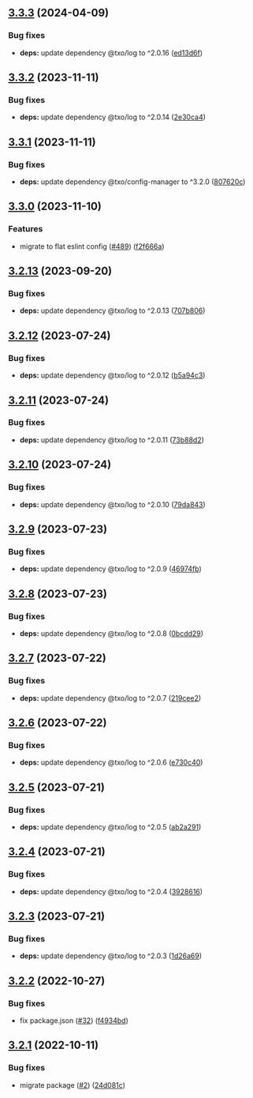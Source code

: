 ## [3.3.3](https://github.com/technology-studio/service-graphql-peer/compare/v3.3.2...v3.3.3) (2024-04-09)


### Bug fixes

* **deps:** update dependency @txo/log to ^2.0.16 ([ed13d6f](https://github.com/technology-studio/service-graphql-peer/commit/ed13d6fbfe2eb8fe1de01c4f1695360cad2f224b))

## [3.3.2](https://github.com/technology-studio/service-graphql-peer/compare/v3.3.1...v3.3.2) (2023-11-11)


### Bug fixes

* **deps:** update dependency @txo/log to ^2.0.14 ([2e30ca4](https://github.com/technology-studio/service-graphql-peer/commit/2e30ca48f414e80981db8fe7d57119bfd192c1a3))

## [3.3.1](https://github.com/technology-studio/service-graphql-peer/compare/v3.3.0...v3.3.1) (2023-11-11)


### Bug fixes

* **deps:** update dependency @txo/config-manager to ^3.2.0 ([807620c](https://github.com/technology-studio/service-graphql-peer/commit/807620cbbcb80c7ea6a5c94c1cd44c0e4396804b))

## [3.3.0](https://github.com/technology-studio/service-graphql-peer/compare/v3.2.13...v3.3.0) (2023-11-10)


### Features

* migrate to flat eslint config ([#489](https://github.com/technology-studio/service-graphql-peer/issues/489)) ([f2f666a](https://github.com/technology-studio/service-graphql-peer/commit/f2f666ae148ac8997730cbaf87c08dc150c9acd1))

## [3.2.13](https://github.com/technology-studio/service-graphql-peer/compare/v3.2.12...v3.2.13) (2023-09-20)


### Bug fixes

* **deps:** update dependency @txo/log to ^2.0.13 ([707b806](https://github.com/technology-studio/service-graphql-peer/commit/707b806108b27871712274244c3bf8b75d78012f))

## [3.2.12](https://github.com/technology-studio/service-graphql-peer/compare/v3.2.11...v3.2.12) (2023-07-24)


### Bug fixes

* **deps:** update dependency @txo/log to ^2.0.12 ([b5a94c3](https://github.com/technology-studio/service-graphql-peer/commit/b5a94c31cdac112afa5320e5e2d0af7509238fda))

## [3.2.11](https://github.com/technology-studio/service-graphql-peer/compare/v3.2.10...v3.2.11) (2023-07-24)


### Bug fixes

* **deps:** update dependency @txo/log to ^2.0.11 ([73b88d2](https://github.com/technology-studio/service-graphql-peer/commit/73b88d295d481eac100e0d6515328e9882b1a3e6))

## [3.2.10](https://github.com/technology-studio/service-graphql-peer/compare/v3.2.9...v3.2.10) (2023-07-24)


### Bug fixes

* **deps:** update dependency @txo/log to ^2.0.10 ([79da843](https://github.com/technology-studio/service-graphql-peer/commit/79da843a672af35f4c70d8db5284562095245d74))

## [3.2.9](https://github.com/technology-studio/service-graphql-peer/compare/v3.2.8...v3.2.9) (2023-07-23)


### Bug fixes

* **deps:** update dependency @txo/log to ^2.0.9 ([46974fb](https://github.com/technology-studio/service-graphql-peer/commit/46974fbbadaa5e3b47743bb605d55732b453fca9))

## [3.2.8](https://github.com/technology-studio/service-graphql-peer/compare/v3.2.7...v3.2.8) (2023-07-23)


### Bug fixes

* **deps:** update dependency @txo/log to ^2.0.8 ([0bcdd29](https://github.com/technology-studio/service-graphql-peer/commit/0bcdd297d7861e16b3256e80994d3edd365358e1))

## [3.2.7](https://github.com/technology-studio/service-graphql-peer/compare/v3.2.6...v3.2.7) (2023-07-22)


### Bug fixes

* **deps:** update dependency @txo/log to ^2.0.7 ([219cee2](https://github.com/technology-studio/service-graphql-peer/commit/219cee2ec697728cb258a3bb99f93fc68b4a4e6e))

## [3.2.6](https://github.com/technology-studio/service-graphql-peer/compare/v3.2.5...v3.2.6) (2023-07-22)


### Bug fixes

* **deps:** update dependency @txo/log to ^2.0.6 ([e730c40](https://github.com/technology-studio/service-graphql-peer/commit/e730c40cadf4dc73113a5211848acef08400c1f0))

## [3.2.5](https://github.com/technology-studio/service-graphql-peer/compare/v3.2.4...v3.2.5) (2023-07-21)


### Bug fixes

* **deps:** update dependency @txo/log to ^2.0.5 ([ab2a291](https://github.com/technology-studio/service-graphql-peer/commit/ab2a291827691a3244ebfac28e2b06397a320707))

## [3.2.4](https://github.com/technology-studio/service-graphql-peer/compare/v3.2.3...v3.2.4) (2023-07-21)


### Bug fixes

* **deps:** update dependency @txo/log to ^2.0.4 ([3928616](https://github.com/technology-studio/service-graphql-peer/commit/392861687f4dd891b6330763f32aff1834cd9897))

## [3.2.3](https://github.com/technology-studio/service-graphql-peer/compare/v3.2.2...v3.2.3) (2023-07-21)


### Bug fixes

* **deps:** update dependency @txo/log to ^2.0.3 ([1d26a69](https://github.com/technology-studio/service-graphql-peer/commit/1d26a69588a4b056bbb603651bb0559427fbe68d))

## [3.2.2](https://github.com/technology-studio/service-graphql-peer/compare/v3.2.1...v3.2.2) (2022-10-27)


### Bug fixes

* fix package.json ([#32](https://github.com/technology-studio/service-graphql-peer/issues/32)) ([f4934bd](https://github.com/technology-studio/service-graphql-peer/commit/f4934bdb503f3f199f54f440b15a3657cb420a0d))

## [3.2.1](https://github.com/technology-studio/service-graphql-peer/compare/v3.2.0...v3.2.1) (2022-10-11)


### Bug fixes

* migrate package ([#2](https://github.com/technology-studio/service-graphql-peer/issues/2)) ([24d081c](https://github.com/technology-studio/service-graphql-peer/commit/24d081cc84705c2804f1457290493c296f9d06b2))
